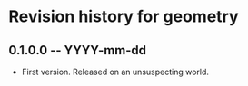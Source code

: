 # Revision history for geometry

## 0.1.0.0 -- YYYY-mm-dd

* First version. Released on an unsuspecting world.
